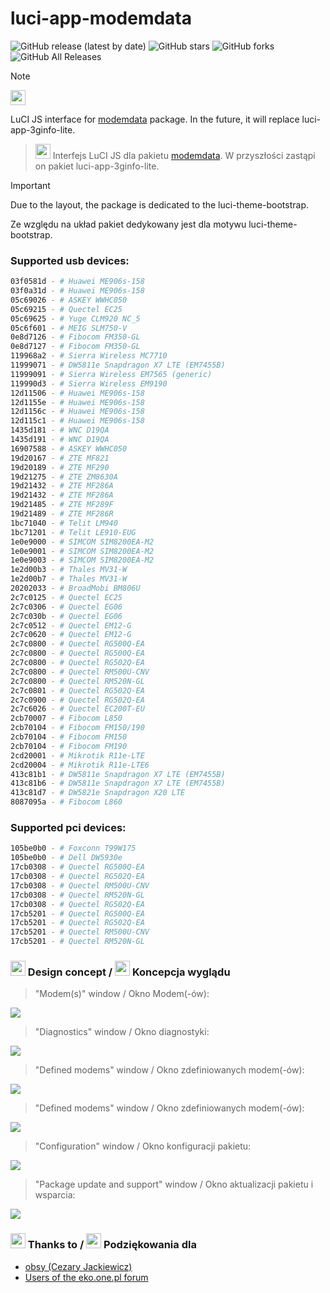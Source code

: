 # luci-app-modemdata
![GitHub release (latest by date)](https://img.shields.io/github/v/release/4IceG/luci-app-modemdata?style=flat-square)
![GitHub stars](https://img.shields.io/github/stars/4IceG/luci-app-modemdata?style=flat-square)
![GitHub forks](https://img.shields.io/github/forks/4IceG/luci-app-modemdata?style=flat-square)
![GitHub All Releases](https://img.shields.io/github/downloads/4IceG/luci-app-modemdata/total)

> [!NOTE]
> <img src="https://raw.githubusercontent.com/4IceG/Personal_data/master/dooffy_design_icons_EU_flags_United_Kingdom.png" height="24"> 
LuCI JS interface for [modemdata](https://github.com/obsy/modemdata) package. In the future, it will replace luci-app-3ginfo-lite.
>
> <img src="https://raw.githubusercontent.com/4IceG/Personal_data/master/dooffy_design_icons_EU_flags_Poland.png" height="24"> Interfejs LuCI JS dla pakietu [modemdata](https://github.com/obsy/modemdata). W przyszłości zastąpi on pakiet luci-app-3ginfo-lite.

> [!IMPORTANT]
> Due to the layout, the package is dedicated to the luci-theme-bootstrap.
> 
> Ze względu na układ pakiet dedykowany jest dla motywu luci-theme-bootstrap.   

### Supported usb devices:
``` bash
03f0581d - # Huawei ME906s-158
03f0a31d - # Huawei ME906s-158
05c69026 - # ASKEY WWHC050
05c69215 - # Quectel EC25
05c69625 - # Yuge CLM920 NC_5
05c6f601 - # MEIG SLM750-V
0e8d7126 - # Fibocom FM350-GL
0e8d7127 - # Fibocom FM350-GL
119968a2 - # Sierra Wireless MC7710
11999071 - # DW5811e Snapdragon X7 LTE (EM7455B)
11999091 - # Sierra Wireless EM7565 (generic)
119990d3 - # Sierra Wireless EM9190
12d11506 - # Huawei ME906s-158
12d1155e - # Huawei ME906s-158
12d1156c - # Huawei ME906s-158
12d115c1 - # Huawei ME906s-158
1435d181 - # WNC D19QA
1435d191 - # WNC D19QA
16907588 - # ASKEY WWHC050
19d20167 - # ZTE MF821
19d20189 - # ZTE MF290
19d21275 - # ZTE ZM8630A
19d21432 - # ZTE MF286A
19d21432 - # ZTE MF286A
19d21485 - # ZTE MF289F
19d21489 - # ZTE MF286R
1bc71040 - # Telit LM940
1bc71201 - # Telit LE910-EUG
1e0e9000 - # SIMCOM SIM8200EA-M2
1e0e9001 - # SIMCOM SIM8200EA-M2
1e0e9003 - # SIMCOM SIM8200EA-M2
1e2d00b3 - # Thales MV31-W
1e2d00b7 - # Thales MV31-W
20202033 - # BroadMobi BM806U
2c7c0125 - # Quectel EC25
2c7c0306 - # Quectel EG06
2c7c030b - # Quectel EG06
2c7c0512 - # Quectel EM12-G
2c7c0620 - # Quectel EM12-G
2c7c0800 - # Quectel RG500Q-EA 
2c7c0800 - # Quectel RG500Q-EA
2c7c0800 - # Quectel RG502Q-EA
2c7c0800 - # Quectel RM500U-CNV
2c7c0800 - # Quectel RM520N-GL
2c7c0801 - # Quectel RG502Q-EA
2c7c0900 - # Quectel RG502Q-EA
2c7c6026 - # Quectel EC200T-EU
2cb70007 - # Fibocom L850
2cb70104 - # Fibocom FM150/190
2cb70104 - # Fibocom FM150
2cb70104 - # Fibocom FM190
2cd20001 - # Mikrotik R11e-LTE
2cd20004 - # Mikrotik R11e-LTE6
413c81b1 - # DW5811e Snapdragon X7 LTE (EM7455B)
413c81b6 - # DW5811e Snapdragon X7 LTE (EM7455B)
413c81d7 - # DW5821e Snapdragon X20 LTE
8087095a - # Fibocom L860
```
### Supported pci devices:
``` bash
105be0b0 - # Foxconn T99W175
105be0b0 - # Dell DW5930e
17cb0308 - # Quectel RG500Q-EA
17cb0308 - # Quectel RG502Q-EA
17cb0308 - # Quectel RM500U-CNV
17cb0308 - # Quectel RM520N-GL
17cb0308 - # Quectel RG502Q-EA
17cb5201 - # Quectel RG500Q-EA
17cb5201 - # Quectel RG502Q-EA
17cb5201 - # Quectel RM500U-CNV
17cb5201 - # Quectel RM520N-GL
```

### <img src="https://raw.githubusercontent.com/4IceG/Personal_data/master/dooffy_design_icons_EU_flags_United_Kingdom.png" height="24"> Design concept / <img src="https://raw.githubusercontent.com/4IceG/Personal_data/master/dooffy_design_icons_EU_flags_Poland.png" height="24"> Koncepcja wyglądu

> "Modem(s)" window / Okno Modem(-ów):

![](https://github.com/4IceG/Personal_data/blob/master/zrzuty/modemdata/md1.png?raw=true)

> "Diagnostics" window / Okno diagnostyki:

![](https://github.com/4IceG/Personal_data/blob/master/zrzuty/modemdata/md2.png?raw=true)

> "Defined modems" window / Okno zdefiniowanych modem(-ów):

![](https://github.com/4IceG/Personal_data/blob/master/zrzuty/modemdata/md3.png?raw=true)

> "Defined modems" window / Okno zdefiniowanych modem(-ów):

![](https://github.com/4IceG/Personal_data/blob/master/zrzuty/modemdata/md3b.png?raw=true)

> "Configuration" window / Okno konfiguracji pakietu:

![](https://github.com/4IceG/Personal_data/blob/master/zrzuty/modemdata/md4.png?raw=true)

> "Package update and support" window / Okno aktualizacji pakietu i wsparcia:

![](https://github.com/4IceG/Personal_data/blob/master/zrzuty/modemdata/md5.png?raw=true)

### <img src="https://raw.githubusercontent.com/4IceG/Personal_data/master/dooffy_design_icons_EU_flags_United_Kingdom.png" height="24"> Thanks to / <img src="https://raw.githubusercontent.com/4IceG/Personal_data/master/dooffy_design_icons_EU_flags_Poland.png" height="24"> Podziękowania dla
- [obsy (Cezary Jackiewicz)](https://github.com/obsy)
- [Users of the eko.one.pl forum](https://eko.one.pl/forum/viewtopic.php?id=20096)
